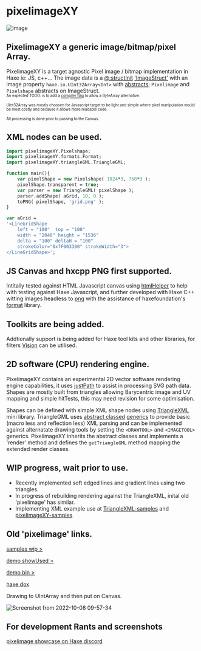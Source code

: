 # pixelimageXY
![image](https://user-images.githubusercontent.com/20134338/195204970-fa2f6dee-86cf-48e5-a152-cf35e2b4d1cc.png)

## PixelimageXY a generic image/bitmap/pixel Array.
PixelimageXY is a target agnostic Pixel image / bitmap implementation in Haxe ie: JS, c++...
The image data is a [@:structInit](https://code.haxe.org/category/beginner/declare-classes-with-structinit.html) ['ImageStruct'](https://github.com/nanjizal/pixelimageXY/blob/main/src/pixelimageXY/ImageStruct.hx) with an image property ```haxe.io.UInt32Array<Int>``` with [abstracts](https://haxe.org/manual/types-abstract.html); ```Pixelimage``` and ```Pixelshape``` abstracts on ImageStruct.  
<sub><sub>An expected TODO: is to add a [compiler flag](https://haxe.org/manual/lf-condition-compilation.html) to allow a ByteArray alternative.</sub></sub>
  
<sub><sub>UInt32Array was mostly choosen for Javascript target to be light and simple where pixel manipulation would be most costly and because it allows more readable code.</sub></sub>
  
<sub><sub>All processing is done prior to passing to the Canvas.</sub></sub>

## XML nodes can be used.
```Haxe
import pixelimageXY.Pixelshape;
import pixelimageXY.formats.Format;
import pixelimageXY.triangleGML.TriangleGML;

function main(){ 
    var pixelShape = new Pixelshape( 1024*3, 768*3 );
    pixelShape.transparent = true;
    var parser = new TriangleGML( pixelShape );
    parser.addShape( aGrid, 10, 0 );
    toPNG( pixelShape, 'grid.png' );
}

var aGrid = 
'<LineGridShape
    left = "100"  top = "100"
    width = "2048" height = "1536"
    delta = "100" deltaH = "100"
    strokeColor="0xfF003300" strokeWidth="3">
</LineGridShape>';
```

## JS Canvas and hxcpp PNG first supported.
Intitally tested against HTML Javascript canvas using [htmlHelper](https://github.com/nanjizal/htmlHelper) to help with testing against Haxe Javascript, and further developed with Haxe C++ witting images headless to [png](https://en.wikipedia.org/wiki/PNG) with the assistance of haxefoundation's [format](https://github.com/HaxeFoundation/format) library.
  
## Toolkits are being added.
Addtionally support is being added for Haxe tool kits and other libraries, for filters [Vision](https://github.com/ShaharMS/Vision) can be utilised.
  
## 2D software (CPU) rendering engine.
PixelimageXY contains an experimental 2D vector software rendering engine capabilities, it uses [justPath](https://github.com/nanjizal/justPath) to assist in processing SVG path data. Shapes are mostly built from triangles allowing Barycentric image and UV mapping and simple hitTests, this may need revision for some optimisation.
  
Shapes can be defined with simple XML shape nodes using [TriangleXML](https://github.com/nanjizal/triangleGML) mini library. TriangleGML uses [abstract classed](https://haxe.org/manual/types-abstract-class.html) [generics](https://haxe.org/manual/type-system-generic.html) to provide basic (macro less and reflection less) XML parsing and can be implemented against alternatate drawing tools by setting the ```<DRAWTOOL>``` and ```<IMAGETOOL>``` generics.  PixelimageXY inherits the abstract classes and implements a 'render' method and defines the ```getTriangleGML``` method mapping the extended render classes.

## WIP progress, wait prior to use.
- Recently implemented soft edged lines and gradient lines using two triangles.
- In progress of rebuilding rendering against the TriangleXML, inital old 'pixelimage' has similar.
- Implementing XML example use at [TriangleXML-samples](https://github.com/nanjizal/triangleGML-samples) and [pixelimageXY-samples](http://github.com/nanjizal/pixelimageXY-samples)

## Old 'pixelimage' links.

[ samples wip > ](https://nanjizal.github.io/pixelimage-samples) 

[ demo showUsed > ](https://nanjizal.github.io/pixelimage/showUsed/index.html)

[ demo bin > ](https://nanjizal.github.io/pixelimage/bin/index.html)

[ haxe dox ](https://nanjizal.github.io/pixelimage/pages/)

Drawing to UIntArray and then put on Canvas.

![Screenshot from 2022-10-08 09-57-34](https://user-images.githubusercontent.com/20134338/194700314-0c1a6f2a-f0e3-4ace-ba09-114016a0cf89.png)

## For development Rants and screenshots
[pixelimage showcase on Haxe discord](https://discord.com/channels/162395145352904705/1028238027664916550)
